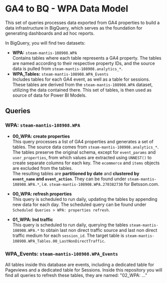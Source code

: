 # GA4 to BQ - WPA Data Model  

This set of queries processes data exported from GA4 properties to build a data infrastructure in BigQuery, which serves as the foundation for generating dashboards and ad hoc reports.  

In BigQuery, you will find two datasets:  
- **WPA:** `steam-mantis-108908.WPA`  
  Contains tables where each table represents a GA4 property. The tables are named according to their respective property IDs, and the source data is pulled from `steam-mantis-108908.analytics_*`.  
- **WPA_Tables:** `steam-mantis-108908.WPA_Events`  
  Includes tables for each GA4 event, as well as a table for sessions. These tables are derived from the `steam-mantis-108908.WPA` dataset, utilizing the data contained there. This set of tables, is then used as source of data for Power BI Models.

## Queries  
### **WPA:** `steam-mantis-108908.WPA`  
- **00_WPA: create properties**  
  This query processes a list of GA4 properties and generates a set of tables. The source data comes from `steam-mantis-108908.analytics_*`.  
  The tables preserve the original schema, except for `event_params` and `user_properties`, from which values are extracted using `UNNEST()` to create separate columns for each key. The `ecommerce` and `items` objects are excluded from the tables.  
  The resulting tables are **partitioned by date** and **clustered by `event_name` and `event_action`**. They can be found under `steam-mantis-108908.WPA.*`, i.e. `steam-mantis-108908.WPA.270382730` for Betsson.com.  

- **00_WPA: refresh properties**  
  This query is scheduled to run daily, updating the tables by appending new data for each day. The scheduled query can be found under `Scheduled Queries > WPA: properties refresh`.

- **01_WPA: lnd traffic**  
  This query is scheduled to run daily, querying the tables `steam-mantis-108908.WPA.*` to obtain last non direct traffic source and last non direct traffic medium for each `session_id`. The target table is `steam-mantis-108908.WPA_Tables.00_LastNonDirectTraffic`.  

### **WPA_Events:** `steam-mantis-108908.WPA_Events`  

  All tables inside this database are events, including a dedicated table for Pageviews and a dedicated table for Sessions. Inside this repository you will find all queries to refresh these tables, they are named: "02_WPA: ..." 
